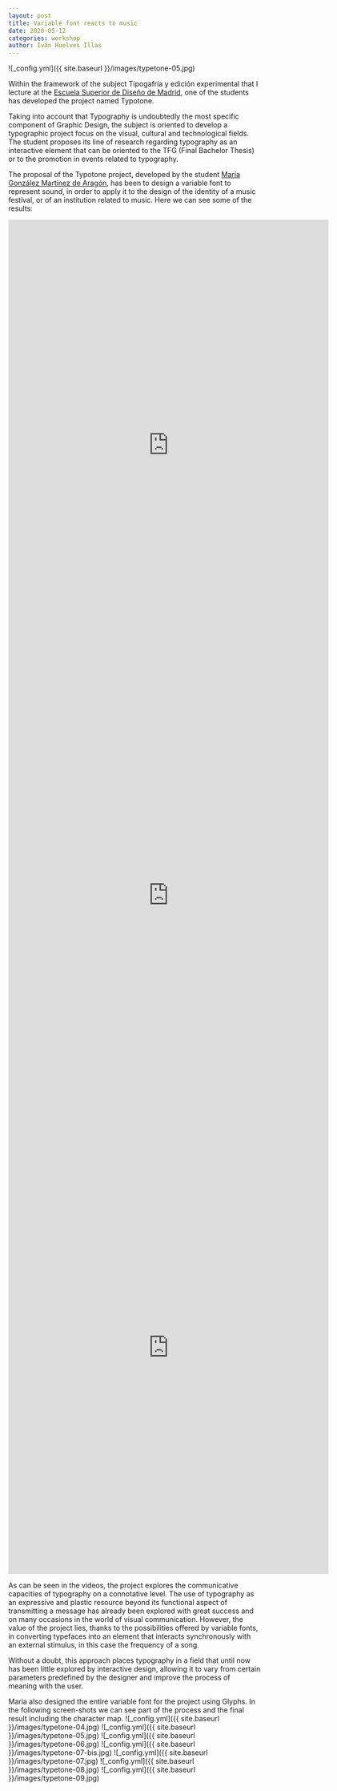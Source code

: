 ```yaml
---
layout: post
title: Variable font reacts to music
date: 2020-05-12
categories: workshop
author: Iván Huelves Illas
---
```

![_config.yml]({{ site.baseurl }}/images/typetone-05.jpg)

Within the framework of the subject Tipogafría y edición experimental that I lecture at the [Escuela Superior de Diseño de Madrid](https://esdmadrid.es/), one of the students has developed the project named Typotone.

Taking into account that Typography is undoubtedly the most specific component of Graphic Design, the subject is oriented to develop a typographic project focus on the visual, cultural and technological fields. The student proposes its line of research regarding typography as an interactive element that can be oriented to the TFG (Final Bachelor Thesis) or to the promotion in events related to typography.

The proposal of the Typotone project, developed by the student [María González Martínez de Aragón](https://es.linkedin.com/in/mar%C3%ADa-gonz%C3%A1lez-mart%C3%ADnez-de-arag%C3%B3n?trk=people-guest_people_search-card), has been to design a variable font to represent sound, in order to apply it to the design of the identity of a music festival, or of an institution related to music. Here we can see some of the results:
<iframe src="https://player.vimeo.com/video/809461809?h=fb1779c5e8" width="640" height="899" frameborder="0" allow="autoplay; fullscreen; picture-in-picture" allowfullscreen></iframe>
<iframe src="https://player.vimeo.com/video/809461900?h=fa0888a879" width="640" height="900" frameborder="0" allow="autoplay; fullscreen; picture-in-picture" allowfullscreen></iframe>
<iframe src="https://player.vimeo.com/video/809461856?h=e144295b9d" width="640" height="905" frameborder="0" allow="autoplay; fullscreen; picture-in-picture" allowfullscreen></iframe>

As can be seen in the videos, the project explores the communicative capacities of typography on a connotative level. The use of typography as an expressive and plastic resource beyond its functional aspect of transmitting a message has already been explored with great success and on many occasions in the world of visual communication. However, the value of the project lies, thanks to the possibilities offered by variable fonts, in converting typefaces into an element that interacts synchronously with an external stimulus, in this case the frequency of a song.

Without a doubt, this approach places typography in a field that until now has been little explored by interactive design, allowing it to vary from certain parameters predefined by the designer and improve the process of meaning with the user.

Maria also designed the entire variable font for the project using Glyphs. In the following screen-shots we can see part of the process and the final result including the character map.
![_config.yml]({{ site.baseurl }}/images/typetone-04.jpg)
![_config.yml]({{ site.baseurl }}/images/typetone-05.jpg)
![_config.yml]({{ site.baseurl }}/images/typetone-06.jpg)
![_config.yml]({{ site.baseurl }}/images/typetone-07-bis.jpg)
![_config.yml]({{ site.baseurl }}/images/typetone-07.jpg)
![_config.yml]({{ site.baseurl }}/images/typetone-08.jpg)
![_config.yml]({{ site.baseurl }}/images/typetone-09.jpg)
